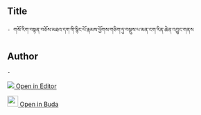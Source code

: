 ## Title
	- གསོ་རིག་བསྟན་བཅོས་མཐའ་དག་གི་སྙིང་པོ་རྣམས་ཕྱོགས་གཅིག་ཏུ་བསྡུས་པ་མན་ངག་རིན་ཆེན་འབྱུང་གནས

## Author
	- 



[<img src="https://img.icons8.com/color/25/000000/edit-property.png"> Open in Editor](http://editor.openpecha.org/P010751)

[<img width="25" src="https://library.bdrc.io/icons/BUDA-small.svg"> Open in Buda](https://library.bdrc.io/show/bdr:IE0OPP010751)
